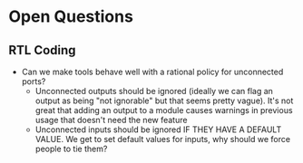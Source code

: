 # Open Questions

## RTL Coding

* Can we make tools behave well with a rational policy for unconnected ports?
    * Unconnected outputs should be ignored (ideally we can flag an output as being "not ignorable" but that seems pretty vague).  It's not great that adding an output to a module causes warnings in previous usage that doesn't need the new feature
    * Unconnected inputs should be ignored IF THEY HAVE A DEFAULT VALUE.  We get to set default values for inputs, why should we force people to tie them?